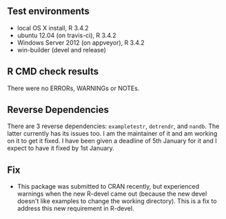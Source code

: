 ## Test environments
* local OS X install, R 3.4.2
* ubuntu 12.04 (on travis-ci), R 3.4.2
* Windows Server 2012 (on appveyor), R 3.4.2
* win-builder (devel and release)

## R CMD check results
There were no ERRORs, WARNINGs or NOTEs.

## Reverse Dependencies
There are 3 reverse dependencies: `exampletestr`, `detrendr`, and `nandb`. The latter currently has its issues too. I am the maintainer of it and am working on it to get it fixed. I have been given a deadline of 5th January for it and I expect to have it fixed by 1st January.

## Fix
* This package was submitted to CRAN recently, but experienced warnings when the new R-devel came out (because the new devel doesn't like examples to change the working directory). This is a fix to address this new requirement in R-devel.
